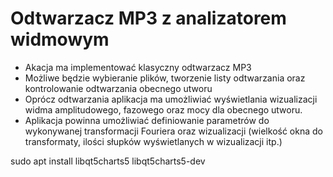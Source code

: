 # Odtwarzacz MP3 z analizatorem widmowym

- Akacja ma implementować klasyczny odtwarzacz MP3
- Możliwe będzie wybieranie plików, tworzenie listy odtwarzania oraz kontrolowanie odtwarzania obecnego utworu
- Oprócz odtwarzania aplikacja ma umożliwiać wyświetlania wizualizacji widma amplitudowego, fazowego oraz mocy dla obecnego utworu.
- Aplikacja powinna umożliwiać definiowanie parametrów do wykonywanej transformacji Fouriera oraz wizualizacji (wielkość okna do transformaty, ilości słupków wyświetlanych w wizualizacji itp.)


sudo apt install libqt5charts5 libqt5charts5-dev
